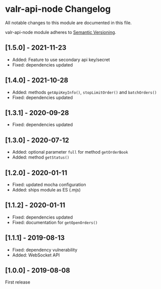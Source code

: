 # valr-api-node Changelog

All notable changes to this module are documented in this file.

valr-api-node module adheres to [Semantic Versioning](http://semver.org/).

## [1.5.0] - 2021-11-23
* Added: Feature to use secondary api key/secret 
* Fixed: dependencies updated

## [1.4.0] - 2021-10-28
* Added: methods `getApiKeyInfo()`, `stopLimitOrder()` and `batchOrders()` 
* Fixed: dependencies updated

## [1.3.1] - 2020-09-28
* Fixed: dependencies updated

## [1.3.0] - 2020-07-12
* Added: optional parameter `full` for method `getOrderBook`
* Added: method `getStatus()`

## [1.2.0] - 2020-01-11

* Fixed: updated mocha configuration
* Added: ships module as ES (.mjs)

## [1.1.2] - 2020-01-11

* Fixed: dependencies updated
* Fixed: documentation for `getOpenOrders()` 

## [1.1.1] - 2019-08-13 

* Fixed: dependency vulnerability
* Added: WebSocket API

## [1.0.0] - 2019-08-08

First release

